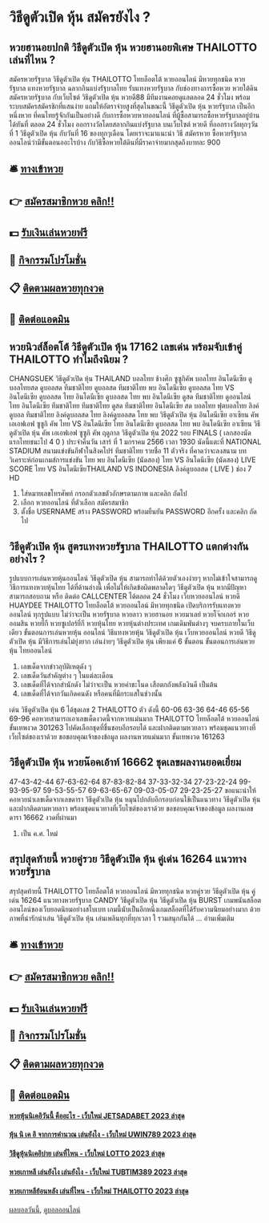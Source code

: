# วิธีดูตัวเปิด หุ้น สมัครยังไง ?
## หวยฮานอยปกติ วิธีดูตัวเปิด หุ้น หวยฮานอยพิเศษ THAILOTTO เล่นที่ไหน ?
สมัครหวยรัฐบาล วิธีดูตัวเปิด หุ้น THAILOTTO ไทยล็อตโต้ หวยออนไลน์ มีหวยทุกชนิด หวยรัฐบาล แทงหวยรัฐบาล ฉลากกินแบ่งรัฐบาลไทย รับแทงหวยรัฐบาล กับช่องทางการซื้อหวย หวยใต้ดิน สมัครหวยรัฐบาล กับเว็บไซต์ วิธีดูตัวเปิด หุ้น หวยดี88 มีทีมงานคอยดูแลตลอด 24 ชั่วโมง
พร้อมระบบสมัครสมัครชิกที่แสนง่าย แถมให้อัตราจ่ายสูงที่สุดในขณะนี้ วิธีดูตัวเปิด หุ้น หวยรัฐบาล เป็นอีกหนึ่งหวย ที่คนไทยรู้จักกันเป็นอย่างดี กับการซื้อหวยหวยออนไลน์ ที่ผู้ซื้อสามารถซื้อหวยรัฐบาลอยู่บ้านได้ทันที่ ตลอด 24 ชั่วโมง
ออกรางวัลโดยสลากกินแบ่งรัฐบาล บนเว็บไซต์ หวยดี ที่ออกรางวัลทุกๆวันที่ 1 วิธีดูตัวเปิด หุ้น กับวันที่ 16 ของทุกๆเดือน โดยเราจะมาแนะนำ วิธี สมัครหวย ซื้อหวยรัฐบาลออนไลน์ว่ามีขั้นตอนออะไรบ้าง กับวิธีซื้อหวยใต้ดินที่มีราคาจ่ายมากสุดถึงบาทละ 900

## 🛎 [ทางเข้าหวย](https://bit.ly/3BG5bNw)
## 👉 [สมัครสมาชิกหวย คลิก!!](https://bit.ly/3BG5bNw)
## 💵 [รับเงินเล่นหวยฟรี](https://bit.ly/3C3mvgS)
## 👑 [กิจกรรมโปรโมชั่น](https://bit.ly/3C3mvgS)
## 📋 [ติดตามผลหวยทุกงวด](https://bit.ly/3C3mvgS)
## 📱 [ติดต่อแอดมิน](https://bit.ly/3C3mvgS)

## หวยนิวส์ล็อตโต้ วิธีดูตัวเปิด หุ้น 17162 เลขเด่น พร้อมจับเข้าคู่ THAILOTTO ทำไมถึงนิยม ?
CHANGSUEK วิธีดูตัวเปิด หุ้น THAILAND บอลไทย ช้างศึก ซูซูกิคัพ บอลไทย อินโดนีเซีย ดูบอลไทยสด ดูบอลสด ทีมชาติไทย ดูบอลสด ทีมชาติไทย พบ อินโดนีเซีย ดูบอลสด ไทย VS อินโดนีเซีย ดูบอลสด ไทย อินโดนีเซีย ดูบอลสด ไทย พบ อินโดนีเซีย ดูสด ทีมชาติไทย ดูออนไลน์ ไทย อินโดนีเซีย ทีมชาติไทย ทีมชาติไทย ดูสด ทีมชาติไทย อินโดนีเซีย สด บอลไทย ฟุตบอลไทย ลิงค์ดูบอล ทีมชาติไทย ลิงค์ดูบอลสด ไทย ลิงค์ดูบอลสด ไทย พบ วิธีดูตัวเปิด หุ้น อินโดนีเซีย อาเซียน คัพ เอเอฟเอฟ ซูซูกิ คัพ ไทย VS อินโดนีเซีย ไทย อินโดนีเซีย
ดูบอลสด ไทย พบ อินโดนีเซีย อาเซียน วิธีดูตัวเปิด หุ้น คัพ เอเอฟเอฟ ซูซูกิ คัพ ฤดูกาล วิธีดูตัวเปิด หุ้น 2022 รอบ FINALS ( เลกสองนัดแรกไทยชนะไป 4 0 ) ประจำคืนวัน เสาร์ ที่ 1 มกราคม 2566 เวลา 1930 นัดนี้แตะที่ NATIONAL STADIUM สนามแข่งขันกีฬาในสิงคโปร์
ทีมชาติไทย รายชื่อ 11 ตัวจริง ที่คาดว่าจะลงสนาม
บทวิเคราะห์ก่อนเกมส์การแข่งขัน ไทย พบ อินโดนีเซีย (นัดสอง)
ไทย VS อินโดนีเซีย (นัดสอง)
LIVE SCORE ไทย VS อินโดนีเซียTHAILAND VS INDONESIA
ลิงค์ดูบอลสด ( LIVE )
ช่อง 7 HD
1. ใส่หมายเลขโทรศัพท์ กรอกตัวเลขตัวอักษรตามภาพ และคลิก ถัดไป
2. เลือก หวยออนไลน์ ที่ตัวเลือก สมัครสมาชิก
3. ตั้งชื่อ USERNAME สร้าง PASSWORD พร้อมยืนยัน PASSWORD อีกครั้ง และคลิก ถัดไป

## วิธีดูตัวเปิด หุ้น สูตรแทงหวยรัฐบาล THAILOTTO แตกต่างกันอย่างไร ?
รูปแบบการเล่นหวยหุ้นออนไลน์ วิธีดูตัวเปิด หุ้น สามารถทำได้ด้วยตัวเองง่ายๆ หากไม่เข้าใจสามารถดูวิธีการแทงหวยหุ้นไทย ได้ที่ด้านล่างนี้ เพื่อไม่ให้เกิดข้อผิดพลาดใดๆ วิธีดูตัวเปิด หุ้น หากมีปัญหาสามารถสอบถาม หรือ ติดต่อ CALLCENTER ได้ตลอด 24 ชั่วโมง
เว็บหวยออนไลน์ หวยดี HUAYDEE THAILOTTO ไทยล็อตโต้ หวยออนไลน์ มีหวยทุกชนิด เปิดบริการรับแทงหวยออนไลน์ ทุกรูปแบบ ไม่ว่าจะเป็น หวยรัฐบาล หวยลาว หวยฮานอย หวยมาเลย์ หวยโจ๊กเกอร์ หวยออมสิน หวยยี่กี หวยซูเปอร์ยี่กี หวยหุ้นไทย หวยหุ้นต่างประเทศ เกมเดิมพันต่างๆ จบครบภายในเว็บเดียว
ขั้นตอนการเล่นหวยหุ้น ออนไลน์
วิธีแทงหวยหุ้น วิธีดูตัวเปิด หุ้น เว็บหวยออนไลน์ หวยดี วิธีดูตัวเปิด หุ้น มีวิธีการเล่นไม่ยุ่งยาก เล่นง่ายๆ วิธีดูตัวเปิด หุ้น เพียงแค่ 6 ขั้นตอน
ขั้นตอนการเล่นหวยหุ้น ไทยออนไลน์
1. เลขเด็ดจากข่าวอุบัติเหตุดัง ๆ
2. เลขเด็ดวันสำคัญต่าง ๆ ในแต่ละเดือน
3. เลขเด็ดที่ได้จากสำนักดัง ไม่ว่าจะเป็น หวยคำชะโนด เสือตกถังพลังเงินดี เป็นต้น
4. เลขเด็ดที่ได้จากวันเกิดคนดัง หรือคนที่มีกระแสในช่วงนั้น

เด่น วิธีดูตัวเปิด หุ้น 6 ได้ชุดเลข 2 THAILOTTO ตัว ดังนี้
60-06
63-36
64-46
65-56
69-96
คอหวยสามารถเอาเลขเด็ดงวดนี้จากหวยแม่นมาก THAILOTTO ไทยล็อตโต้ หวยออนไลน์ ขั้นเทพงวด 301263 ไปคัดเลือกชุดที่ชื่นชอบอีกรอบได้ และฝากติดตามหวยลาว พร้อมชุดแนวทางที่เว็บไซต์ของเราด้วย
ขอขอบคุณเจ้าของข้อมูล
ผลงานหวยแม่นมาก ขั้นเทพงวด 161263

## วิธีดูตัวเปิด หุ้น หวยน๊อคเอ้าท์ 16662 ชุดเลขผลงานยอดเยี่ยม
47-43-42-44
67-63-62-64
87-83-82-84
37-33-32-34
27-23-22-24
99-93-95-97
59-53-55-57
69-63-65-67
09-03-05-07
29-23-25-27
ขอแนะนำให้คอหวยนำเลขเด็ดจากเลขดารา วิธีดูตัวเปิด หุ้น หมุนไปกลับอีกรอบก่อนใช้เป็นแนวทาง วิธีดูตัวเปิด หุ้น และฝากติดตามหวยลาว พร้อมชุดแนวทางที่เว็บไซต์ของเราด้วย
ขอขอบคุณเจ้าของข้อมูล
ผลงานเลขดารา 16662 งวดที่ผ่านมา

1. เป็น ค.ศ. ใหม่

## สรุปสุดท้ายนี้ หวยคู่รวย วิธีดูตัวเปิด หุ้น คู่เด่น 16264 แนวทางหวยรัฐบาล
สรุปสุดท้ายนี้ THAILOTTO ไทยล็อตโต้ หวยออนไลน์ มีหวยทุกชนิด หวยคู่รวย วิธีดูตัวเปิด หุ้น คู่เด่น 16264 แนวทางหวยรัฐบาล CANDY วิธีดูตัวเปิด หุ้น วิธีดูตัวเปิด หุ้น BURST เกมพนันสล็อตออนไลน์ของเว็บยอดนิยมอย่างสโบเบท เกมนี้นับเป็นอีกหนึ่งเกมสล็อตที่ได้รับความนิยมอย่างมาก ด้วยภาพที่น่ารักน่าเล่น วิธีดูตัวเปิด หุ้น เล่นเพลินทุกที่ทุกเวลา ใ รวมสนุกกันได้ … อ่านเพิ่มเติม

## 🛎 [ทางเข้าหวย](https://bit.ly/3BG5bNw)
## 👉 [สมัครสมาชิกหวย คลิก!!](https://bit.ly/3BG5bNw)
## 💵 [รับเงินเล่นหวยฟรี](https://bit.ly/3C3mvgS)
## 👑 [กิจกรรมโปรโมชั่น](https://bit.ly/3C3mvgS)
## 📋 [ติดตามผลหวยทุกงวด](https://bit.ly/3C3mvgS)
## 📱 [ติดต่อแอดมิน](https://bit.ly/3C3mvgS)

#### [หวยหุ้นนิเคอิวันนี้ คืออะไร - เว็บใหม่ JETSADABET 2023 ล่าสุด](https://atom.io/themes/หวยหุ้นนิเคอิวันนี้%20คืออะไร%20-%20เว็บใหม่%20jetsadabet%202023%20ล่าสุด)
#### [หุ้น นิ เค อิ จากการคำนวณ เล่นยังไง - เว็บใหม่ UWIN789 2023 ล่าสุด](https://atom.io/themes/หุ้น%20นิ%20เค%20อิ%20จากการคำนวณ%20เล่นยังไง%20-%20เว็บใหม่%20uwin789%202023%20ล่าสุด)
#### [วิธีดูหุ้นนิเคอิบ่าย เล่นที่ไหน - เว็บใหม่ LOTTO 2023 ล่าสุด](https://atom.io/themes/วิธีดูหุ้นนิเคอิบ่าย%20เล่นที่ไหน%20-%20เว็บใหม่%20lotto%202023%20ล่าสุด)
#### [หวยเกาหลี เล่นยังไง เล่นยังไง - เว็บใหม่ TUBTIM389 2023 ล่าสุด](https://atom.io/themes/หวยเกาหลี%20เล่นยังไง%20เล่นยังไง%20-%20เว็บใหม่%20tubtim389%202023%20ล่าสุด)
#### [หวยเกาหลีย้อนหลัง เล่นที่ไหน - เว็บใหม่ THAILOTTO 2023 ล่าสุด](https://atom.io/themes/หวยเกาหลีย้อนหลัง%20เล่นที่ไหน%20-%20เว็บใหม่%20thailotto%202023%20ล่าสุด)

[ผลบอลวันนี้](https://siamsport.tv "ผลบอลวันนี้"), [ดูบอลออนไลน์](https://siamsport.tv/ดูบอลสด "ดูบอลออนไลน์")